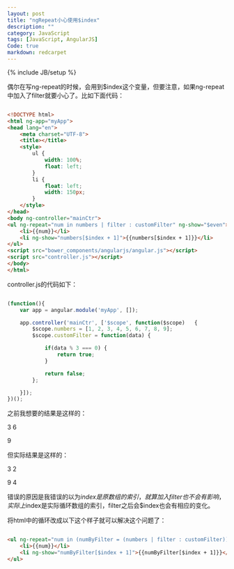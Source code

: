 ```yaml
---
layout: post
title: "ngRepeat小心使用$index"
description: ""
category: JavaScript
tags: [JavaScript, AngularJS]
Code: true
markdown: redcarpet
---
```

{% include JB/setup %}

偶尔在写ng-repeat的时候，会用到$index这个变量，但要注意，如果ng-repeat中加入了filter就要小心了。比如下面代码：

```html

<!DOCTYPE html>
<html ng-app="myApp">
<head lang="en">
    <meta charset="UTF-8">
    <title></title>
    <style>
        ul {
            width: 100%;
            float: left;
        }
        li {
            float: left;
            width: 150px;
        }
    </style>
</head>
<body ng-controller="mainCtr">
<ul ng-repeat="num in numbers | filter : customFilter" ng-show="$even">
    <li>{{num}}</li>
    <li ng-show="numbers[$index + 1]">{{numbers[$index + 1]}}</li>
</ul>
<script src="bower_components/angularjs/angular.js"></script>
<script src="controller.js"></script>
</body>
</html>

```

controller.js的代码如下：

```javascript

(function(){
    var app = angular.module('myApp', []);

    app.controller('mainCtr', ['$scope', function($scope)	{
        $scope.numbers = [1, 2, 3, 4, 5, 6, 7, 8, 9];
        $scope.customFilter = function(data) {

            if(data % 3 === 0) {
                return true;
            }

            return false;
        };

    }]);
})();

```



之前我想要的结果是这样的：

3         6

9


但实际结果是这样的：

3         2

9         4

错误的原因是我错误的以为$index是原数组的索引，就算加入filter也不会有影响，实际上$index是实际循环数组的索引，filter之后会$index也会有相应的变化。

将html中的循环改成以下这个样子就可以解决这个问题了：



```html

<ul ng-repeat="num in (numByFilter = (numbers | filter : customFilter))" ng-show="$even">
    <li>{{num}}</li>
    <li ng-show="numByFilter[$index + 1]">{{numByFilter[$index + 1]}}</li>
</ul>
 
```


